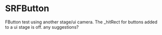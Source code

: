 SRFButton
=========

FButton test using another stage/ui camera.  The _hitRect for buttons added to a ui stage is off.  any suggestions? 
